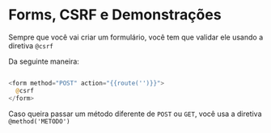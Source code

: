 # Forms, CSRF e Demonstrações

Sempre que você vai criar um formulário, você tem que validar ele usando a diretiva `@csrf`

Da seguinte maneira:

```php

<form method="POST" action="{{route('')}}">
  @csrf
</form>

```

Caso queira passar um método diferente de `POST` ou `GET`, você usa a diretiva `@method('METODO')`